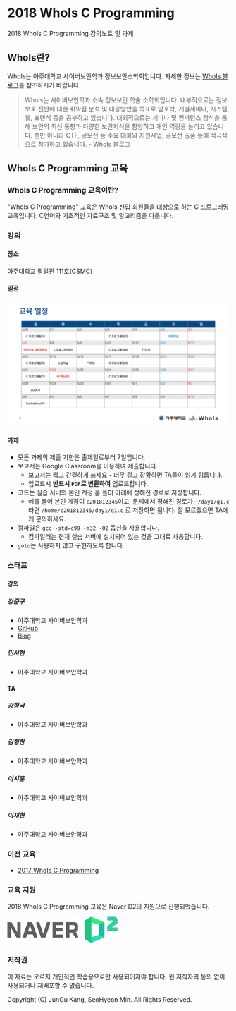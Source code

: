# 2018 WhoIs C Programming

2018 WhoIs C Programming 강의노트 및 과제

## WhoIs란?

WhoIs는 아주대학교 사이버보안학과 정보보안소학회입니다. 자세한 정보는 [WhoIs 블로그](https://ajou-whois.github.io)를 참조하시기 바랍니다.

> WhoIs는 사이버보안학과 소속 정보보안 학술 소학회입니다.
내부적으로는 정보보호 전반에 대한 취약점 분석 및 대응방안을 목표로 암호학, 개별세미나, 시스템, 웹, 포렌식 등을 공부하고 있습니다.
대외적으로는 세미나 및 컨퍼런스 참석을 통해 보안의 최신 동향과 다양한 보안지식을 함양하고 개인 역량을 늘리고 있습니다.
뿐만 아니라 CTF, 공모전 등 주요 대회와 지원사업, 공모전 출품 등에 적극적으로 참가하고 있습니다. - WhoIs 블로그

## WhoIs C Programming 교육

### WhoIs C Programming 교육이란?

"WhoIs C Programming" 교육은 WhoIs 신입 회원들을 대상으로 하는 C 프로그래밍 교육입니다. C언어와 기초적인 자료구조 및 알고리즘을 다룹니다.

### 강의

#### 장소

아주대학교 팔달관 111호(CSMC)

#### 일정

![Lecture Schedule](https://github.com/ajou-whois/2018-c-programming-lecture/blob/master/etc/lecture_schedule.png)

#### 과제

* 모든 과제의 제출 기한은 출제일로부터 7일입니다.
* 보고서는 Google Classroom을 이용하여 제출합니다.
	* 보고서는 짧고 간결하게 쓰세요 - 너무 길고 장황하면 TA들이 읽기 힘듭니다.
	* 업로드시 **반드시 `PDF`로 변환하여** 업로드합니다.
* 코드는 실습 서버의 본인 계정 홈 폴더 아래에 정해진 경로로 저장합니다.
	* 예를 들어 본인 계정이 `c201812345`이고, 문제에서 정해진 경로가 `~/day1/q1.c` 라면 `/home/c201812345/day1/q1.c` 로 저장하면 됩니다. 잘 모르겠으면 TA에게 문의하세요.
* 컴파일은 `gcc -std=c99 -m32 -O2` 옵션을 사용합니다.
	* 컴파일러는 현재 실습 서버에 설치되어 있는 것을 그대로 사용합니다.
* `goto`는 사용하지 않고 구현하도록 합니다.

### 스태프

#### 강의

##### 강준구

* 아주대학교 사이버보안학과
* [GitHub](https://github.com/chr0m3)
* [Blog](https://blog.chr0m3.me)

##### 민서현

* 아주대학교 사이버보안학과

#### TA

##### 강형국

* 아주대학교 사이버보안학과

##### 김형찬

* 아주대학교 사이버보안학과

##### 이시훈

* 아주대학교 사이버보안학과

##### 이재현

* 아주대학교 사이버보안학과

### 이전 교육

* [2017 WhoIs C Programming](https://github.com/chr0m3/whois-c-programming)

### 교육 지원

2018 WhoIs C Programming 교육은 Naver D2의 지원으로 진행되었습니다.

<img src="https://github.com/ajou-whois/2018-c-programming-lecture/blob/master/etc/naver_d2_logo.png" alt="Naver D2 Logo" width="250px">

### 저작권

이 자료는 오로지 개인적인 학습용으로만 사용되어져야 합니다.
원 저작자의 동의 없이 사용되거나 재배포할 수 없습니다.

Copyright (C) JunGu Kang, SeoHyeon Min. All Rights Reserved.

